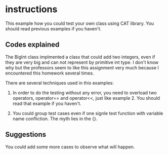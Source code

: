 # instructions
This example how you could test your own class using CAT library. You should read previous examples if you haven't.

## Codes explained
The BigInt class implmented a class that could add two integers, even if they are very big and can not represent by primitive int type. I don't know why but the professors seem to like this assignment very much because I encountered this homework several times.

There are several techniques used in this examples:

1. In order to do the testing without any error, you need to overload two operators, operator== and operator<<, just like example 2. You should read that example if you haven't.

2. You could group test cases even if one signle test function with variable name confliction. The myth lies in the {}.

## Suggestions
You could add some more cases to observe what will happen.